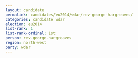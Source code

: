 ```yaml
---
layout: candidate
permalink: candidates/eu2014/wdar/rev-george-hargreaves/
categories: candidate wdar
election: eu2014
list-rank: 1
list-rank-ordinal: 1st
person: rev-george-hargreaves
region: north-west
party: wdar
---
```

